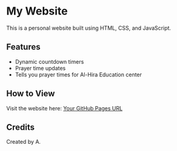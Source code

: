 # My Website

This is a personal website built using HTML, CSS, and JavaScript.

## Features
- Dynamic countdown timers
- Prayer time updates
- Tells you prayer times for Al-Hira Education center
## How to View
Visit the website here: [Your GitHub Pages URL](https://yourusername.github.io/my-website)

## Credits
Created by A.
